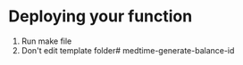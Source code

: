 # Deploying your function

1. Run make file
2. Don't edit template folder# medtime-generate-balance-id

